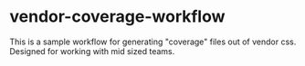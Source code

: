 # vendor-coverage-workflow
This is a sample workflow for generating "coverage" files out of vendor css. Designed for working with mid sized teams.
